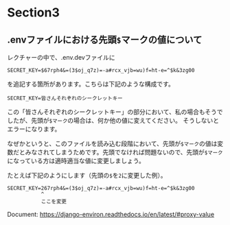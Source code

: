 # Section3


## .envファイルにおける先頭`$`マークの値について

レクチャーの中で、.env.devファイルに
```
SECRET_KEY=$67rph4&=(3$oj_q7z)=-a#rcx_vjb=wu)f=ht-e=^$k&3zg00
```
を追記する箇所があります。こちらは下記のような構成です。

```
SECRET_KEY=皆さんそれぞれのシークレットキー
```
この「皆さんそれぞれのシークレットキー」の部分において、私の場合もそうでしたが、先頭が`$マーク`の場合は、何か他の値に変えてください。
そうしないとエラーになります。

なぜかというと、このファイルを読み込む段階において、先頭が`$マーク`の値は変数だとみなされてしまうためです。先頭でなければ問題ないので、先頭が`$マーク`になっている方は適時適当な値に変更しましょう。

たとえば下記のようにします（先頭の`$`を`2`に変更した例）。

```
SECRET_KEY=267rph4&=(3$oj_q7z)=-a#rcx_vjb=wu)f=ht-e=^$k&3zg00
           ^
           ここを変更
```

Document: https://django-environ.readthedocs.io/en/latest/#proxy-value

